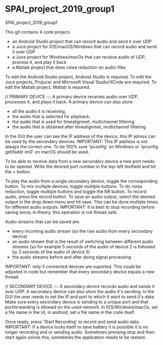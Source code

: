 # SPAI_project_2019_group1
SPAI_project_2019_group1

This git contains 4 code projecs.
- an Android Studio project that can record audio and send it over UDP
- a Juce project for IOS/macOS/Windows that can record audio and send it over UDP
- a Juce project for Windows/macOs that can receive audio of UDP, process it, and play it back
- a Matlab project that does noise reduction on audio files

To edit the Android Studio project, Android Studio is required.
To edit the Juce projects, Projucer and Microsoft Visual Studio/XCode are required.
To edit the Matlab project, Matlab is required.


// PRIMARY DEVICE ::::
A primary device receives audio over UDP, processes it, and plays it back.
A primary device can also store:
- all the audio it is receiving,
- the audio that is selected for playback,
- the audio that is used for timealignmet, multichannel filtering
- the audio that is obtained after timealignmet, multichannel filtering

In the GUI the user can see the IP address of the device, this IP adress can be used by the secondary devices.
IMPORTANT:
This IP address is not always the correct one.
To be 100% sure 'ipconfig' on Windows or 'ipconfig getifaddr en0' on macOS should be used.

To be able to receive data from a new secondary device a new port needs to be opened.
Write the desired port number in the top-left textfield and hit the + button.

To play the audio from a single secondary device, toggle the corresponding button.
To mix multiple devices, toggle multiple buttons.
To do noise reduction, toggle multiple buttons and toggle the NR button.
To record audio, press the record button.
To save an audio output, select the desired output in the drop down menu and hit save.
This can be done multiple times for different audio outputs.
IMPORTANT: 
It is best to stop recording before saving since, in theory, this operation is not thread safe.

Audio streams that can be saved are:
- every incoming audio stream (so the raw audio from every secnodary device)
- an audio stream that is the result of switching between different audio streams (so for example 5 seconds of the audio of device 2 is followed by 3 seconds of the audio of device 5)
- the audio streams before and after doing signal processing

IMPORTANT: only 5 connected devices are suported.
This could be adjusted in code but remember that every secondary device equals a new thread.

// SECONDARY DEVICE ::::
A secondary device records audio and sends it over UDP.
A secondary device can also store the audio it's sending.
In the GUI the user needs to set the IP and port to which it want to send it's data.
Make sure every secondary device is sending to a unique port and that portforwarding is allowed on the used network.
In IOS/Windows/macOs, set a file name in the UI, in android, set a file name in the code itself.

Once ready, press 'Start Recording' to record and send audio data.
IMPORTANT: 
If a device locks itself to save battery it is possible it is no longer recording and or sending audio.
Sometimes pressing stop and then start again solves this, sometimes the application needs to be restard.
